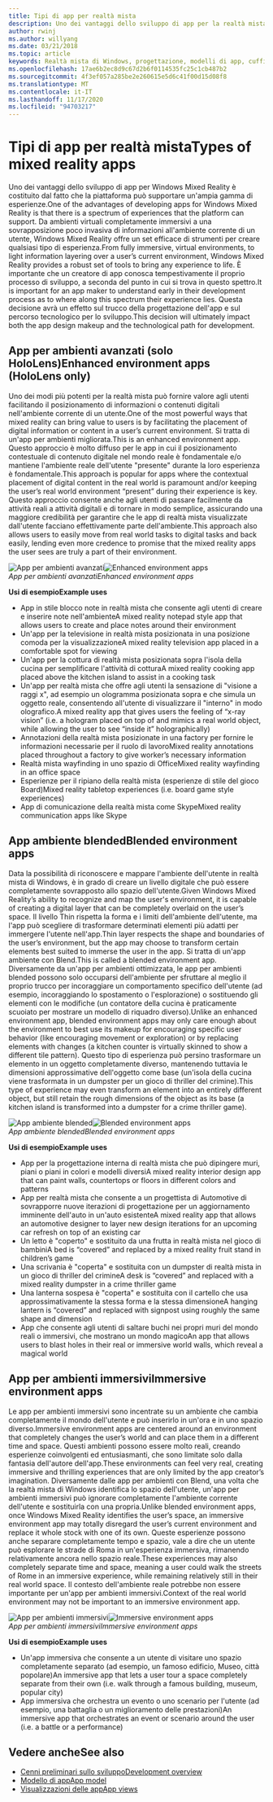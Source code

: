 ```yaml
---
title: Tipi di app per realtà mista
description: Uno dei vantaggi dello sviluppo di app per la realtà mista di Windows è costituito dalla possibilità che la piattaforma possa supportare da ambienti virtuali completamente immersivi, fino a una chiara sovrapposizione di informazioni sull'ambiente corrente di un utente.
author: rwinj
ms.author: willyang
ms.date: 03/21/2018
ms.topic: article
keywords: Realtà mista di Windows, progettazione, modelli di app, cuffie per realtà mista, cuffie di realtà mista di Windows, cuffia virtuale reale, HoloLens
ms.openlocfilehash: 17ae6b2ec8d9c67d2b6f0114535fc25c1cb487b2
ms.sourcegitcommit: 4f3ef057a285be2e260615e5d6c41f00d15d08f8
ms.translationtype: MT
ms.contentlocale: it-IT
ms.lasthandoff: 11/17/2020
ms.locfileid: "94703217"
---
```

# <a name="types-of-mixed-reality-apps"></a><span data-ttu-id="c0239-104">Tipi di app per realtà mista</span><span class="sxs-lookup"><span data-stu-id="c0239-104">Types of mixed reality apps</span></span>

<span data-ttu-id="c0239-105">Uno dei vantaggi dello sviluppo di app per Windows Mixed Reality è costituito dal fatto che la piattaforma può supportare un'ampia gamma di esperienze.</span><span class="sxs-lookup"><span data-stu-id="c0239-105">One of the advantages of developing apps for Windows Mixed Reality is that there is a spectrum of experiences that the platform can support.</span></span> <span data-ttu-id="c0239-106">Da ambienti virtuali completamente immersivi a una sovrapposizione poco invasiva di informazioni all'ambiente corrente di un utente, Windows Mixed Reality offre un set efficace di strumenti per creare qualsiasi tipo di esperienza.</span><span class="sxs-lookup"><span data-stu-id="c0239-106">From fully immersive, virtual environments, to light information layering over a user’s current environment, Windows Mixed Reality provides a robust set of tools to bring any experience to life.</span></span> <span data-ttu-id="c0239-107">È importante che un creatore di app conosca tempestivamente il proprio processo di sviluppo, a seconda del punto in cui si trova in questo spettro.</span><span class="sxs-lookup"><span data-stu-id="c0239-107">It is important for an app maker to understand early in their development process as to where along this spectrum their experience lies.</span></span> <span data-ttu-id="c0239-108">Questa decisione avrà un effetto sul trucco della progettazione dell'app e sul percorso tecnologico per lo sviluppo.</span><span class="sxs-lookup"><span data-stu-id="c0239-108">This decision will ultimately impact both the app design makeup and the technological path for development.</span></span>

## <a name="enhanced-environment-apps-hololens-only"></a><span data-ttu-id="c0239-109">App per ambienti avanzati (solo HoloLens)</span><span class="sxs-lookup"><span data-stu-id="c0239-109">Enhanced environment apps (HoloLens only)</span></span>

<span data-ttu-id="c0239-110">Uno dei modi più potenti per la realtà mista può fornire valore agli utenti facilitando il posizionamento di informazioni o contenuti digitali nell'ambiente corrente di un utente.</span><span class="sxs-lookup"><span data-stu-id="c0239-110">One of the most powerful ways that mixed reality can bring value to users is by facilitating the placement of digital information or content in a user’s current environment.</span></span> <span data-ttu-id="c0239-111">Si tratta di un'app per ambienti migliorata.</span><span class="sxs-lookup"><span data-stu-id="c0239-111">This is an enhanced environment app.</span></span> <span data-ttu-id="c0239-112">Questo approccio è molto diffuso per le app in cui il posizionamento contestuale di contenuto digitale nel mondo reale è fondamentale e/o mantiene l'ambiente reale dell'utente "presente" durante la loro esperienza è fondamentale.</span><span class="sxs-lookup"><span data-stu-id="c0239-112">This approach is popular for apps where the contextual placement of digital content in the real world is paramount and/or keeping the user’s real world environment “present” during their experience is key.</span></span> <span data-ttu-id="c0239-113">Questo approccio consente anche agli utenti di passare facilmente da attività reali a attività digitali e di tornare in modo semplice, assicurando una maggiore credibilità per garantire che le app di realtà mista visualizzate dall'utente facciano effettivamente parte dell'ambiente.</span><span class="sxs-lookup"><span data-stu-id="c0239-113">This approach also allows users to easily move from real world tasks to digital tasks and back easily, lending even more credence to promise that the mixed reality apps the user sees are truly a part of their environment.</span></span>

<span data-ttu-id="c0239-114">![App per ambienti avanzati](images/enhancedenvironmentapps-640px.jpg)</span><span class="sxs-lookup"><span data-stu-id="c0239-114">![Enhanced environment apps](images/enhancedenvironmentapps-640px.jpg)</span></span><br>
<span data-ttu-id="c0239-115">*App per ambienti avanzati*</span><span class="sxs-lookup"><span data-stu-id="c0239-115">*Enhanced environment apps*</span></span>

<span data-ttu-id="c0239-116">**Usi di esempio**</span><span class="sxs-lookup"><span data-stu-id="c0239-116">**Example uses**</span></span>
* <span data-ttu-id="c0239-117">App in stile blocco note in realtà mista che consente agli utenti di creare e inserire note nell'ambiente</span><span class="sxs-lookup"><span data-stu-id="c0239-117">A mixed reality notepad style app that allows users to create and place notes around their environment</span></span>
* <span data-ttu-id="c0239-118">Un'app per la televisione in realtà mista posizionata in una posizione comoda per la visualizzazione</span><span class="sxs-lookup"><span data-stu-id="c0239-118">A mixed reality television app placed in a comfortable spot for viewing</span></span>
* <span data-ttu-id="c0239-119">Un'app per la cottura di realtà mista posizionata sopra l'isola della cucina per semplificare l'attività di cottura</span><span class="sxs-lookup"><span data-stu-id="c0239-119">A mixed reality cooking app placed above the kitchen island to assist in a cooking task</span></span>
* <span data-ttu-id="c0239-120">Un'app per realtà mista che offre agli utenti la sensazione di "visione a raggi x", ad esempio un ologramma posizionata sopra e che simula un oggetto reale, consentendo all'utente di visualizzare il "interno" in modo olografico.</span><span class="sxs-lookup"><span data-stu-id="c0239-120">A mixed reality app that gives users the feeling of “x-ray vision” (i.e. a hologram placed on top of and mimics a real world object, while allowing the user to see “inside it” holographically)</span></span>
* <span data-ttu-id="c0239-121">Annotazioni della realtà mista posizionate in una factory per fornire le informazioni necessarie per il ruolo di lavoro</span><span class="sxs-lookup"><span data-stu-id="c0239-121">Mixed reality annotations placed throughout a factory to give worker’s necessary information</span></span>
* <span data-ttu-id="c0239-122">Realtà mista wayfinding in uno spazio di Office</span><span class="sxs-lookup"><span data-stu-id="c0239-122">Mixed reality wayfinding in an office space</span></span>
* <span data-ttu-id="c0239-123">Esperienze per il ripiano della realtà mista (esperienze di stile del gioco Board)</span><span class="sxs-lookup"><span data-stu-id="c0239-123">Mixed reality tabletop experiences (i.e. board game style experiences)</span></span>
* <span data-ttu-id="c0239-124">App di comunicazione della realtà mista come Skype</span><span class="sxs-lookup"><span data-stu-id="c0239-124">Mixed reality communication apps like Skype</span></span>

## <a name="blended-environment-apps"></a><span data-ttu-id="c0239-125">App ambiente blended</span><span class="sxs-lookup"><span data-stu-id="c0239-125">Blended environment apps</span></span>

<span data-ttu-id="c0239-126">Data la possibilità di riconoscere e mappare l'ambiente dell'utente in realtà mista di Windows, è in grado di creare un livello digitale che può essere completamente sovrapposto allo spazio dell'utente.</span><span class="sxs-lookup"><span data-stu-id="c0239-126">Given Windows Mixed Reality’s ability to recognize and map the user's environment, it is capable of creating a digital layer that can be completely overlaid on the user’s space.</span></span> <span data-ttu-id="c0239-127">Il livello Thin rispetta la forma e i limiti dell'ambiente dell'utente, ma l'app può scegliere di trasformare determinati elementi più adatti per immergere l'utente nell'app.</span><span class="sxs-lookup"><span data-stu-id="c0239-127">Thin layer respects the shape and boundaries of the user’s environment, but the app may choose to transform certain elements best suited to immerse the user in the app.</span></span> <span data-ttu-id="c0239-128">Si tratta di un'app ambiente con Blend.</span><span class="sxs-lookup"><span data-stu-id="c0239-128">This is called a blended environment app.</span></span> <span data-ttu-id="c0239-129">Diversamente da un'app per ambienti ottimizzata, le app per ambienti blended possono solo occuparsi dell'ambiente per sfruttare al meglio il proprio trucco per incoraggiare un comportamento specifico dell'utente (ad esempio, incoraggiando lo spostamento o l'esplorazione) o sostituendo gli elementi con le modifiche (un contatore della cucina è praticamente scuoiato per mostrare un modello di riquadro diverso).</span><span class="sxs-lookup"><span data-stu-id="c0239-129">Unlike an enhanced environment app, blended environment apps may only care enough about the environment to best use its makeup for encouraging specific user behavior (like encouraging movement or exploration) or by replacing elements with changes (a kitchen counter is virtually skinned to show a different tile pattern).</span></span> <span data-ttu-id="c0239-130">Questo tipo di esperienza può persino trasformare un elemento in un oggetto completamente diverso, mantenendo tuttavia le dimensioni approssimative dell'oggetto come base (un'isola della cucina viene trasformata in un dumpster per un gioco di thriller del crimine).</span><span class="sxs-lookup"><span data-stu-id="c0239-130">This type of experience may even transform an element into an entirely different object, but still retain the rough dimensions of the object as its base (a kitchen island is transformed into a dumpster for a crime thriller game).</span></span>

<span data-ttu-id="c0239-131">![App ambiente blended](images/blendedenvironmentapps-640px.jpg)</span><span class="sxs-lookup"><span data-stu-id="c0239-131">![Blended environment apps](images/blendedenvironmentapps-640px.jpg)</span></span><br>
<span data-ttu-id="c0239-132">*App ambiente blended*</span><span class="sxs-lookup"><span data-stu-id="c0239-132">*Blended environment apps*</span></span>

<span data-ttu-id="c0239-133">**Usi di esempio**</span><span class="sxs-lookup"><span data-stu-id="c0239-133">**Example uses**</span></span>
* <span data-ttu-id="c0239-134">App per la progettazione interna di realtà mista che può dipingere muri, piani o piani in colori e modelli diversi</span><span class="sxs-lookup"><span data-stu-id="c0239-134">A mixed reality interior design app that can paint walls, countertops or floors in different colors and patterns</span></span>
* <span data-ttu-id="c0239-135">App per realtà mista che consente a un progettista di Automotive di sovrapporre nuove iterazioni di progettazione per un aggiornamento imminente dell'auto in un'auto esistente</span><span class="sxs-lookup"><span data-stu-id="c0239-135">A mixed reality app that allows an automotive designer to layer new design iterations for an upcoming car refresh on top of an existing car</span></span>
* <span data-ttu-id="c0239-136">Un letto è "coperto" e sostituito da una frutta in realtà mista nel gioco di bambini</span><span class="sxs-lookup"><span data-stu-id="c0239-136">A bed is “covered” and replaced by a mixed reality fruit stand in children’s game</span></span>
* <span data-ttu-id="c0239-137">Una scrivania è "coperta" e sostituita con un dumpster di realtà mista in un gioco di thriller del crimine</span><span class="sxs-lookup"><span data-stu-id="c0239-137">A desk is “covered” and replaced with a mixed reality dumpster in a crime thriller game</span></span>
* <span data-ttu-id="c0239-138">Una lanterna sospesa è "coperta" e sostituita con il cartello che usa approssimativamente la stessa forma e la stessa dimensione</span><span class="sxs-lookup"><span data-stu-id="c0239-138">A hanging lantern is “covered” and replaced with signpost using roughly the same shape and dimension</span></span>
* <span data-ttu-id="c0239-139">App che consente agli utenti di saltare buchi nei propri muri del mondo reali o immersivi, che mostrano un mondo magico</span><span class="sxs-lookup"><span data-stu-id="c0239-139">An app that allows users to blast holes in their real or immersive world walls, which reveal a magical world</span></span>

## <a name="immersive-environment-apps"></a><span data-ttu-id="c0239-140">App per ambienti immersivi</span><span class="sxs-lookup"><span data-stu-id="c0239-140">Immersive environment apps</span></span>

<span data-ttu-id="c0239-141">Le app per ambienti immersivi sono incentrate su un ambiente che cambia completamente il mondo dell'utente e può inserirlo in un'ora e in uno spazio diverso.</span><span class="sxs-lookup"><span data-stu-id="c0239-141">Immersive environment apps are centered around an environment that completely changes the user’s world and can place them in a different time and space.</span></span> <span data-ttu-id="c0239-142">Questi ambienti possono essere molto reali, creando esperienze coinvolgenti ed entusiasmanti, che sono limitate solo dalla fantasia dell'autore dell'app.</span><span class="sxs-lookup"><span data-stu-id="c0239-142">These environments can feel very real, creating immersive and thrilling experiences that are only limited by the app creator’s imagination.</span></span> <span data-ttu-id="c0239-143">Diversamente dalle app per ambienti con Blend, una volta che la realtà mista di Windows identifica lo spazio dell'utente, un'app per ambienti immersivi può ignorare completamente l'ambiente corrente dell'utente e sostituirla con una propria.</span><span class="sxs-lookup"><span data-stu-id="c0239-143">Unlike blended environment apps, once Windows Mixed Reality identifies the user’s space, an immersive environment app may totally disregard the user’s current environment and replace it whole stock with one of its own.</span></span> <span data-ttu-id="c0239-144">Queste esperienze possono anche separare completamente tempo e spazio, vale a dire che un utente può esplorare le strade di Roma in un'esperienza immersiva, rimanendo relativamente ancora nello spazio reale.</span><span class="sxs-lookup"><span data-stu-id="c0239-144">These experiences may also completely separate time and space, meaning a user could walk the streets of Rome in an immersive experience, while remaining relatively still in their real world space.</span></span> <span data-ttu-id="c0239-145">Il contesto dell'ambiente reale potrebbe non essere importante per un'app per ambienti immersivi.</span><span class="sxs-lookup"><span data-stu-id="c0239-145">Context of the real world environment may not be important to an immersive environment app.</span></span>

<span data-ttu-id="c0239-146">![App per ambienti immersivi](images/windows-mixed-reality-640px.jpg)</span><span class="sxs-lookup"><span data-stu-id="c0239-146">![Immersive environment apps](images/windows-mixed-reality-640px.jpg)</span></span><br>
<span data-ttu-id="c0239-147">*App per ambienti immersivi*</span><span class="sxs-lookup"><span data-stu-id="c0239-147">*Immersive environment apps*</span></span>

<span data-ttu-id="c0239-148">**Usi di esempio**</span><span class="sxs-lookup"><span data-stu-id="c0239-148">**Example uses**</span></span>
* <span data-ttu-id="c0239-149">Un'app immersiva che consente a un utente di visitare uno spazio completamente separato (ad esempio, un famoso edificio, Museo, città popolare)</span><span class="sxs-lookup"><span data-stu-id="c0239-149">An immersive app that lets a user tour a space completely separate from their own (i.e. walk through a famous building, museum, popular city)</span></span>
* <span data-ttu-id="c0239-150">App immersiva che orchestra un evento o uno scenario per l'utente (ad esempio, una battaglia o un miglioramento delle prestazioni)</span><span class="sxs-lookup"><span data-stu-id="c0239-150">An immersive app that orchestrates an event or scenario around the user (i.e. a battle or a performance)</span></span>

## <a name="see-also"></a><span data-ttu-id="c0239-151">Vedere anche</span><span class="sxs-lookup"><span data-stu-id="c0239-151">See also</span></span>
* [<span data-ttu-id="c0239-152">Cenni preliminari sullo sviluppo</span><span class="sxs-lookup"><span data-stu-id="c0239-152">Development overview</span></span>](../develop/development.md)
* [<span data-ttu-id="c0239-153">Modello di app</span><span class="sxs-lookup"><span data-stu-id="c0239-153">App model</span></span>](app-model.md)
* [<span data-ttu-id="c0239-154">Visualizzazioni delle app</span><span class="sxs-lookup"><span data-stu-id="c0239-154">App views</span></span>](app-views.md)
